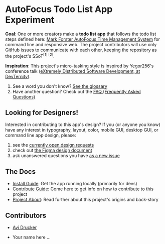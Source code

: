 # AutoFocus Todo List App Experiment

**Goal**: One or more creators make a **todo list app** that follows the todo list steps defined here: [Mark Forster AutoFocus Time Management System](http://markforster.squarespace.com/autofocus-system/) for command line and responsive web. The project contributors will use only GitHub issues to communicate with each other, keeping the repository as the project's SSoT<sup>[1] [2]</sup>.

**Inspiration**: This project's micro-tasking style is inspired by [Yegor256](https://www.youtube.com/user/technoparkcorp/)'s conference talk ([eXtremely Distributed Software Development, at DevTernity](https://www.youtube.com/watch?v=7EytYc7K5JA)).

1. See a word you don't know? [See the glossary](https://github.com/avidrucker/autofocus-exp/blob/master/docs/glossary.md)
2. Have another question? Check out the [FAQ (Frequently Asked Questions)](https://github.com/avidrucker/autofocus-exp/blob/master/docs/faq.md)

## Looking for Designers!

Interested in contributing to this app's design? If you (or anyone you know) have any interest in typography, layout, color, mobile GUI, desktop GUI, or command line app design, please:

1. see the [currently open design requests](https://github.com/avidrucker/autofocus-exp/issues?utf8=%E2%9C%93&q=is%3Aopen+is%3Aissue+label%3Adesign+)
2. check out [the Figma design document](https://www.figma.com/file/xLQLwhw01n12pKgAnRt8Pt/AutoFocus-Design-Doc?node-id=0%3A1)
3. ask unanswered questions you have [as a new issue](https://github.com/avidrucker/autofocus-exp/issues/new)

## The Docs

- [Install Guide](https://github.com/avidrucker/autofocus-exp/blob/master/docs/how-to-install.md): Get the app running locally (primarily for devs)
- [Contribute Guide](https://github.com/avidrucker/autofocus-exp/blob/master/docs/how-to-contribute.md): Come here to get info on how to contribute to this project
- [Project About](https://github.com/avidrucker/autofocus-exp/blob/master/docs/project-about.md): Read further about this project's origins and back-story

## Contributors

- [Avi Drucker](https://github.com/avidrucker)

- Your name here ...
